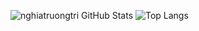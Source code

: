 ![nghiatruongtri GitHub Stats](https://github-readme-stats.vercel.app/api?username=nghiatruongtri&show_icons=true&theme=dracula&line_height=40)
![Top Langs](https://github-readme-stats.vercel.app/api/top-langs/?username=nghiatruongtri&theme=dracula)

